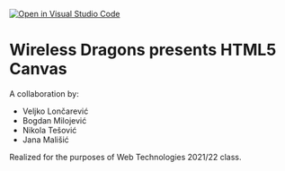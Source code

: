 [![Open in Visual Studio Code](https://classroom.github.com/assets/open-in-vscode-f059dc9a6f8d3a56e377f745f24479a46679e63a5d9fe6f495e02850cd0d8118.svg)](https://classroom.github.com/online_ide?assignment_repo_id=6788904&assignment_repo_type=AssignmentRepo)


# Wireless Dragons presents HTML5 Canvas
A collaboration by:
- Veljko Lončarević
- Bogdan Milojević
- Nikola Tešović
- Jana Mališić

Realized for the purposes of Web Technologies 2021/22 class.
